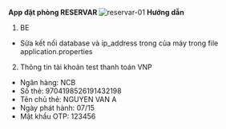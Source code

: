 **App đặt phòng RESERVAR**
![reservar-01](https://github.com/Nhung626/crossplatform/assets/83991398/4519624b-a688-4f34-b7f4-0cdfbd16f012)
**Hướng dẫn**
1. BE
- Sửa kết nối database và ip_address trong của máy trong file application.properties
2. Thông tin tài khoản test thanh toán VNP
- Ngân hàng:	NCB
- Số thẻ:	9704198526191432198
- Tên chủ thẻ:	NGUYEN VAN A
- Ngày phát hành:	07/15
- Mật khẩu OTP:	123456
